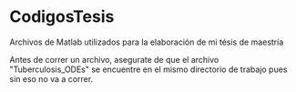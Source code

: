 # CodigosTesis
Archivos de Matlab utilizados para la elaboración de mi tésis de maestría 

Antes de correr un archivo, asegurate de que el archivo "Tuberculosis_ODEs" se encuentre en el mismo directorio de trabajo pues sin eso no va a correr.
